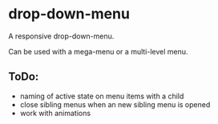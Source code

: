 # drop-down-menu

A responsive drop-down-menu.

Can be used with a mega-menu or a multi-level menu.

## ToDo:

- naming of active state on menu items with a child
- close sibling menus when an new sibling menu is opened
- work with animations
